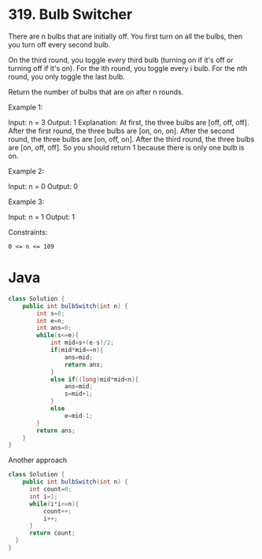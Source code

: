 # 319. Bulb Switcher

There are n bulbs that are initially off. You first turn on all the bulbs, then you turn off every second bulb.

On the third round, you toggle every third bulb (turning on if it's off or turning off if it's on). For the ith round, you toggle every i bulb. For the nth round, you only toggle the last bulb.

Return the number of bulbs that are on after n rounds.


Example 1:

Input: n = 3
Output: 1
Explanation: At first, the three bulbs are [off, off, off].
After the first round, the three bulbs are [on, on, on].
After the second round, the three bulbs are [on, off, on].
After the third round, the three bulbs are [on, off, off]. 
So you should return 1 because there is only one bulb is on.

Example 2:

Input: n = 0
Output: 0

Example 3:

Input: n = 1
Output: 1

Constraints:

    0 <= n <= 109
# Java
```java
class Solution {
    public int bulbSwitch(int n) {
        int s=0;
        int e=n;
        int ans=0;
        while(s<=e){
            int mid=s+(e-s)/2;
            if(mid*mid==n){
                ans=mid;
                return ans;
            }
            else if((long)mid*mid<n){
                ans=mid;
                s=mid+1;
            }
            else
                e=mid-1;
        }
        return ans;
    }
}
```
Another approach

```java
class Solution {
    public int bulbSwitch(int n) {
      int count=0;
      int i=1;
      while(i*i<=n){
          count++;
          i++;
      }
      return count;
  }
}
